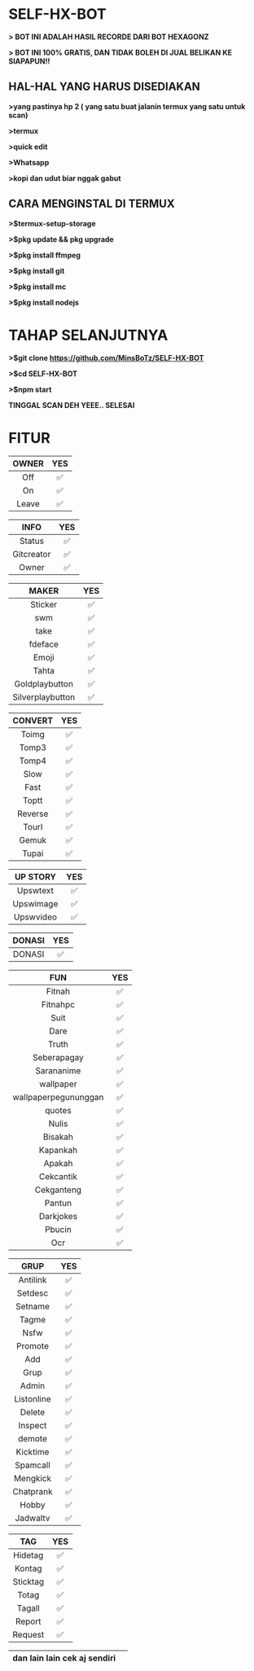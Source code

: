 # SELF-HX-BOT
**> BOT INI ADALAH HASIL RECORDE DARI BOT HEXAGONZ**

**> BOT INI 100% GRATIS, DAN TIDAK BOLEH DI JUAL BELIKAN KE SIAPAPUN!!**



## HAL-HAL YANG HARUS DISEDIAKAN
**>yang pastinya hp 2 ( yang satu buat jalanin termux yang satu untuk scan)**

**>termux**

**>quick edit**

**>Whatsapp**

**>kopi dan udut biar nggak gabut**




## CARA MENGINSTAL DI TERMUX
**>$termux-setup-storage**

**>$pkg update && pkg upgrade**

**>$pkg install ffmpeg**

**>$pkg install git**

**>$pkg install mc**

**>$pkg install nodejs**




# TAHAP SELANJUTNYA
**>$git clone https://github.com/MinsBoTz/SELF-HX-BOT**

**>$cd SELF-HX-BOT**

**>$npm start**

**TINGGAL SCAN DEH YEEE.. SELESAI** 


# FITUR
 OWNER| YES |
| :-----------------: | :-------: |
|Off |✅|
|On|✅|
|Leave|✅|

 INFO| YES |
| :-----------------: | :-------: |
|Status|✅|
|Gitcreator|✅|
|Owner|✅|

 MAKER| YES |
| :----------------: | :--------: |
|Sticker|✅|
|swm|✅|
|take|✅|
|fdeface|✅|
|Emoji|✅|
|Tahta|✅|
|Goldplaybutton|✅|
|Silverplaybutton|✅|

 CONVERT| YES |
| :----------------: | :--------: |
|Toimg|✅|
|Tomp3|✅|
|Tomp4|✅|
|Slow|✅|
|Fast|✅|
|Toptt|✅|
|Reverse|✅|
|Tourl|✅|
|Gemuk|✅|
|Tupai|✅|

 UP STORY| YES |
| :----------------: | :-------: |
|Upswtext|✅|
|Upswimage|✅|
|Upswvideo|✅|

 DONASI| YES |
| :----------------: | :-------: |
|DONASI|✅|

 FUN| YES |
| :----------------: | :-------: |
|Fitnah|✅|
|Fitnahpc|✅|
|Suit|✅|
|Dare|✅|
|Truth|✅|
|Seberapagay|✅|
|Sarananime|✅|
|wallpaper|✅|
|wallpaperpegununggan|✅|
|quotes|✅|
|Nulis|✅|
|Bisakah|✅|
|Kapankah|✅|
|Apakah|✅|
|Cekcantik|✅|
|Cekganteng|✅|
|Pantun|✅|
|Darkjokes|✅|
|Pbucin|✅|
|Ocr|✅|

 GRUP| YES |
| :----------------: | :-------: |
|Antilink|✅|
|Setdesc|✅|
|Setname|✅|
|Tagme|✅|
|Nsfw|✅|
|Promote|✅|
|Add|✅|
|Grup|✅|
|Admin|✅|
|Listonline|✅|
|Delete|✅|
|Inspect|✅|
|demote|✅|
|Kicktime|✅|
|Spamcall|✅|
|Mengkick|✅|
|Chatprank|✅|
|Hobby|✅|
|Jadwaltv|✅|

 TAG| YES |
 :----------------: | :-------: |
|Hidetag|✅|
|Kontag|✅|
|Sticktag|✅|
|Totag|✅|
|Tagall|✅|
|Report|✅|
|Request|✅|

 dan lain lain cek aj sendiri|   |
 :----------------: | :------:   |
